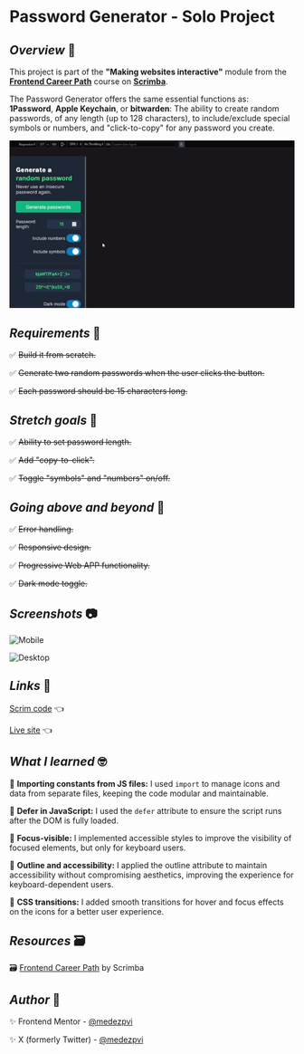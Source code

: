 # Password Generator - Solo Project

## *Overview* 🧐
This project is part of the **"Making websites interactive"** module from the [**Frontend Career Path**](https://v2.scrimba.com/the-frontend-developer-career-path-c0j) course on [**Scrimba**](https://v2.scrimba.com/home).

The Password Generator offers the same essential functions as: **1Password**, **Apple Keychain**, or **bitwarden**: The ability to create random passwords, of any length (up to 128 characters), to include/exclude special symbols or numbers, and "click-to-copy" for any password you create.

![Password Generator](./pw-gen.gif)

## *Requirements* 📝

✅ ~~Build it from scratch.~~

✅ ~~Generate two random passwords when the user clicks the button.~~

✅ ~~Each password should be 15 characters long.~~

## *Stretch goals* 💪

✅ ~~Ability to set password length.~~

✅ ~~Add "copy-to-click".~~

✅ ~~Toggle "symbols" and "numbers" on/off.~~

## *Going above and beyond* 🚀

✅ ~~Error handling.~~

✅ ~~Responsive design.~~

✅ ~~Progressive Web APP functionality.~~

✅ ~~Dark mode toggle.~~

## *Screenshots* 📷

![Mobile](./assets/screenshot/mobile.avif)

![Desktop](./assets/screenshot/desktop.avif)

## *Links* 🔗

[Scrim code](https://v2.scrimba.com/s0cviu1jfb) 👈

[Live site](https://mendezpvi.github.io/fcp-oldagram/) 👈

## *What I learned* 🤓

🔳 **Importing constants from JS files:** I used `import` to manage icons and data from separate files, keeping the code modular and maintainable.

🔳 **Defer in JavaScript:** I used the `defer` attribute to ensure the script runs after the DOM is fully loaded.

🔳 **Focus-visible:** I implemented accessible styles to improve the visibility of focused elements, but only for keyboard users.

🔳 **Outline and accessibility:** I applied the outline attribute to maintain accessibility without compromising aesthetics, improving the experience for keyboard-dependent users.

🔳 **CSS transitions:** I added smooth transitions for hover and focus effects on the icons for a better user experience.

## *Resources* 🗃️

🗃️ [Frontend Career Path](https://v2.scrimba.com/the-frontend-developer-career-path-c0j) by Scrimba

## *Author* 🔰

✨ Frontend Mentor - [@medezpvi](https://www.frontendmentor.io/profile/mendezpvi)

✨ X (formerly Twitter) - [@medezpvi](https://x.com/mendezpvi)
